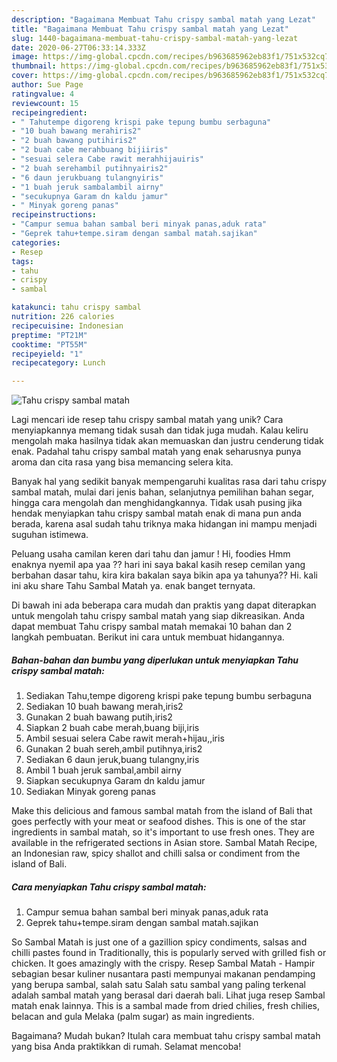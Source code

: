```yaml
---
description: "Bagaimana Membuat Tahu crispy sambal matah yang Lezat"
title: "Bagaimana Membuat Tahu crispy sambal matah yang Lezat"
slug: 1440-bagaimana-membuat-tahu-crispy-sambal-matah-yang-lezat
date: 2020-06-27T06:33:14.333Z
image: https://img-global.cpcdn.com/recipes/b963685962eb83f1/751x532cq70/tahu-crispy-sambal-matah-foto-resep-utama.jpg
thumbnail: https://img-global.cpcdn.com/recipes/b963685962eb83f1/751x532cq70/tahu-crispy-sambal-matah-foto-resep-utama.jpg
cover: https://img-global.cpcdn.com/recipes/b963685962eb83f1/751x532cq70/tahu-crispy-sambal-matah-foto-resep-utama.jpg
author: Sue Page
ratingvalue: 4
reviewcount: 15
recipeingredient:
- " Tahutempe digoreng krispi pake tepung bumbu serbaguna"
- "10 buah bawang merahiris2"
- "2 buah bawang putihiris2"
- "2 buah cabe merahbuang bijiiris"
- "sesuai selera Cabe rawit merahhijauiris"
- "2 buah serehambil putihnyairis2"
- "6 daun jerukbuang tulangnyiris"
- "1 buah jeruk sambalambil airny"
- "secukupnya Garam dn kaldu jamur"
- " Minyak goreng panas"
recipeinstructions:
- "Campur semua bahan sambal beri minyak panas,aduk rata"
- "Geprek tahu+tempe.siram dengan sambal matah.sajikan"
categories:
- Resep
tags:
- tahu
- crispy
- sambal

katakunci: tahu crispy sambal 
nutrition: 226 calories
recipecuisine: Indonesian
preptime: "PT21M"
cooktime: "PT55M"
recipeyield: "1"
recipecategory: Lunch

---
```



![Tahu crispy sambal matah](https://img-global.cpcdn.com/recipes/b963685962eb83f1/751x532cq70/tahu-crispy-sambal-matah-foto-resep-utama.jpg)

Lagi mencari ide resep tahu crispy sambal matah yang unik? Cara menyiapkannya memang tidak susah dan tidak juga mudah. Kalau keliru mengolah maka hasilnya tidak akan memuaskan dan justru cenderung tidak enak. Padahal tahu crispy sambal matah yang enak seharusnya punya aroma dan cita rasa yang bisa memancing selera kita.

Banyak hal yang sedikit banyak mempengaruhi kualitas rasa dari tahu crispy sambal matah, mulai dari jenis bahan, selanjutnya pemilihan bahan segar, hingga cara mengolah dan menghidangkannya. Tidak usah pusing jika hendak menyiapkan tahu crispy sambal matah enak di mana pun anda berada, karena asal sudah tahu triknya maka hidangan ini mampu menjadi suguhan istimewa.

Peluang usaha camilan keren dari tahu dan jamur ! Hi, foodies Hmm enaknya nyemil apa yaa ?? hari ini saya bakal kasih resep cemilan yang berbahan dasar tahu, kira kira bakalan saya bikin apa ya tahunya?? Hi. kali ini aku share Tahu Sambal Matah ya. enak banget ternyata.


Di bawah ini ada beberapa cara mudah dan praktis yang dapat diterapkan untuk mengolah tahu crispy sambal matah yang siap dikreasikan. Anda dapat membuat Tahu crispy sambal matah memakai 10 bahan dan 2 langkah pembuatan. Berikut ini cara untuk membuat hidangannya.

<!--inarticleads1-->

##### Bahan-bahan dan bumbu yang diperlukan untuk menyiapkan Tahu crispy sambal matah:

1. Sediakan  Tahu,tempe digoreng krispi pake tepung bumbu serbaguna
1. Sediakan 10 buah bawang merah,iris2
1. Gunakan 2 buah bawang putih,iris2
1. Siapkan 2 buah cabe merah,buang biji,iris
1. Ambil sesuai selera Cabe rawit merah+hijau,,iris
1. Gunakan 2 buah sereh,ambil putihnya,iris2
1. Sediakan 6 daun jeruk,buang tulangny,iris
1. Ambil 1 buah jeruk sambal,ambil airny
1. Siapkan secukupnya Garam dn kaldu jamur
1. Sediakan  Minyak goreng panas


Make this delicious and famous sambal matah from the island of Bali that goes perfectly with your meat or seafood dishes. This is one of the star ingredients in sambal matah, so it&#39;s important to use fresh ones. They are available in the refrigerated sections in Asian store. Sambal Matah Recipe, an Indonesian raw, spicy shallot and chilli salsa or condiment from the island of Bali. 

<!--inarticleads2-->

##### Cara menyiapkan Tahu crispy sambal matah:

1. Campur semua bahan sambal beri minyak panas,aduk rata
1. Geprek tahu+tempe.siram dengan sambal matah.sajikan


So Sambal Matah is just one of a gazillion spicy condiments, salsas and chilli pastes found in Traditionally, this is popularly served with grilled fish or chicken. It goes amazingly with the crispy. Resep Sambal Matah - Hampir sebagian besar kuliner nusantara pasti mempunyai makanan pendamping yang berupa sambal, salah satu Salah satu sambal yang paling terkenal adalah sambal matah yang berasal dari daerah bali. Lihat juga resep Sambal matah enak lainnya. This is a sambal made from dried chilies, fresh chilies, belacan and gula Melaka (palm sugar) as main ingredients. 

Bagaimana? Mudah bukan? Itulah cara membuat tahu crispy sambal matah yang bisa Anda praktikkan di rumah. Selamat mencoba!
